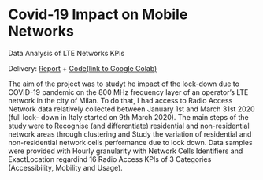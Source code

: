 # Covid-19 Impact on Mobile Networks
Data Analysis of LTE Networks KPIs

Delivery: [Report](report.pdf) + [Code(link to Google Colab)](code.webloc)

The aim of the project was to studyt he impact of the lock-down due to COVID-19 pandemic on the 800 MHz frequency layer of an operator’s LTE network in the city of Milan.
To do that, I had access to Radio Access Network data relatively collected between January 1st and March 31st 2020 (full lock- down in Italy started on 9th March 2020).
The main steps of the study were to Recognise (and differentiate) residential and non-residential network areas through clustering and Study the variation of residential and non-residential network cells performance due to lock down.
Data samples were provided with Hourly granularity with Network Cells Identifiers and ExactLocation regardind 16 Radio Access KPIs of 3 Categories (Accessibility, Mobility and Usage).
